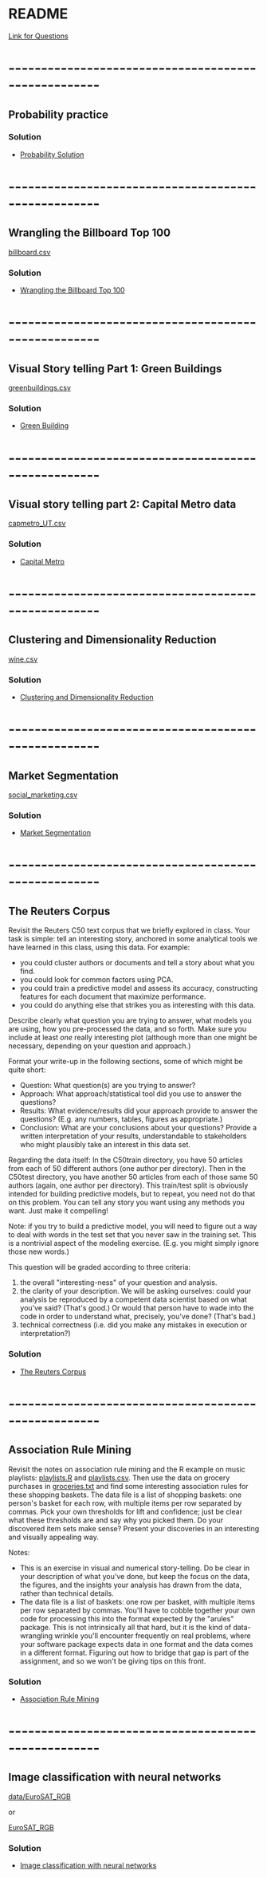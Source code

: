 # README 

[Link for Questions](https://github.com/jgscott/STA380/tree/master/exercises)

# ----------------------------------------------------
## Probability practice


### Solution 

- [Probability Solution](0.%20Probability/Improved_Probability.ipynb)


# ----------------------------------------------------
## Wrangling the Billboard Top 100

[billboard.csv](1.%20Wrangling%20the%20Billboard/billboard.csv)

### Solution

- [Wrangling the Billboard Top 100](1.%20Wrangling%20the%20Billboard/Wrangling%20the%20Billboard.ipynb)



# ----------------------------------------------------
## Visual Story telling Part 1: Green Buildings

[greenbuildings.csv](2.%20Visual%20story%20telling%20part%201%20green%20buildings/greenbuildings.csv)

### Solution

- [Green Building](2.%20Visual%20story%20telling%20part%201%20green%20buildings/GreenBuildings.ipynb)



# ----------------------------------------------------
## Visual story telling part 2: Capital Metro data

[capmetro_UT.csv](3.%20Visual%20story%20telling%20part%202%20Capital%20Metro%20data/capmetro_UT.csv)

### Solution

- [Capital Metro](3.%20Visual%20story%20telling%20part%202%20Capital%20Metro%20data/CapitalUT.ipynb)



# ----------------------------------------------------
## Clustering and Dimensionality Reduction

[wine.csv](4.%20Clustering%20and%20dimensionality%20reduction/wine.csv)

### Solution

- [Clustering and Dimensionality Reduction](4.%20Clustering%20and%20dimensionality%20reduction/Clustering%20and%20Dimensionality.ipynb)



# ----------------------------------------------------
## Market Segmentation

[social_marketing.csv](5.%20Market%20segmentation/social_marketing.csv)


### Solution

- [Market Segmentation](5.%20Market%20segmentation/MarketSegmentation.ipynb)



# ----------------------------------------------------
## The Reuters Corpus

Revisit the Reuters C50 text corpus that we briefly explored in class.  Your task is simple: tell an interesting story, anchored in some analytical tools we have learned in this class, using this data.  For example:  
- you could cluster authors or documents and tell a story about what you find.    
- you could look for common factors using PCA.    
- you could train a predictive model and assess its accuracy, constructing features for each document that maximize performance.  
- you could do anything else that strikes you as interesting with this data.  

Describe clearly what question you are trying to answer, what models you are using, how you pre-processed the data, and so forth.  Make sure you include at least _one_ really interesting plot (although more than one might be necessary, depending on your question and approach.)  

Format your write-up in the following sections, some of which might be quite short:   
- Question: What question(s) are you trying to answer?
- Approach: What approach/statistical tool did you use to answer the questions?
- Results: What evidence/results did your approach provide to answer the questions? (E.g. any numbers, tables, figures as appropriate.)
- Conclusion: What are your conclusions about your questions? Provide a written interpretation of your results, understandable to stakeholders who might plausibly take an interest in this data set.

Regarding the data itself: In the C50train directory, you have 50 articles from each of 50 different authors (one author per directory).  Then in the C50test directory, you have another 50 articles from each of those same 50 authors (again, one author per directory).  This train/test split is obviously intended for building predictive models, but to repeat, you need not do that on this problem.  You can tell any story you want using any methods you want.  Just make it compelling!  

Note: if you try to build a predictive model, you will need to figure out a way to deal with words in the test set that you never saw in the training set.  This is a nontrivial aspect of the modeling exercise.  (E.g. you might simply ignore those new words.)  


This question will be graded according to three criteria:    
  1. the overall "interesting-ness" of your question and analysis.   
  2. the clarity of your description.  We will be asking ourselves: could your analysis be reproduced by a competent data scientist based on what you've said?  (That's good.)  Or would that person have to wade into the code in order to understand what, precisely, you've done?  (That's bad.)  
  3. technical correctness (i.e. did you make any mistakes in execution or interpretation?)  

### Solution

- [The Reuters Corpus](6.%20The%20Reuters%20corpus/ReutersCorpus.ipynb)


# ----------------------------------------------------
## Association Rule Mining

Revisit the notes on association rule mining and the R example on music playlists: [playlists.R](7.%20Association%20rule%20mining/playlists.R) and [playlists.csv](7.%20Association%20rule%20mining/playlists.csv).  Then use the data on grocery purchases in [groceries.txt](7.%20Association%20rule%20mining/groceries.txt) and find some interesting association rules for these shopping baskets.  The data file is a list of shopping baskets: one person's basket for each row, with multiple items per row separated by commas.  Pick your own thresholds for lift and confidence; just be clear what these thresholds are and say why you picked them.  Do your discovered item sets make sense?  Present your discoveries in an interesting and visually appealing way.  
 

Notes: 
- This is an exercise in visual and numerical story-telling.  Do be clear in your description of what you've done, but keep the focus on the data, the figures, and the insights your analysis has drawn from the data, rather than technical details.  
- The data file is a list of baskets: one row per basket, with multiple items per row separated by commas.  You'll have to cobble together your own code for processing this into the format expected by the "arules" package.  This is not intrinsically all that hard, but it is the kind of data-wrangling wrinkle you'll encounter frequently on real problems, where your software package expects data in one format and the data comes in a different format.  Figuring out how to bridge that gap is part of the assignment, and so we won't be giving tips on this front.  

### Solution

 - [Association Rule Mining](7.%20Association%20rule%20mining/AssociationRuleMining.ipynb)


# ----------------------------------------------------
## Image classification with neural networks

[data/EuroSAT_RGB](https://github.com/jgscott/STA380/tree/master/data/EuroSAT_RGB) 

or

[EuroSAT_RGB](8.%20Image%20classification%20with%20neural%20networks/EuroSAT_RGB/)


### Solution

 - [Image classification with neural networks](8.%20Image%20classification%20with%20neural%20networks/Image%20classification%20with%20neural%20networks.ipynb)
